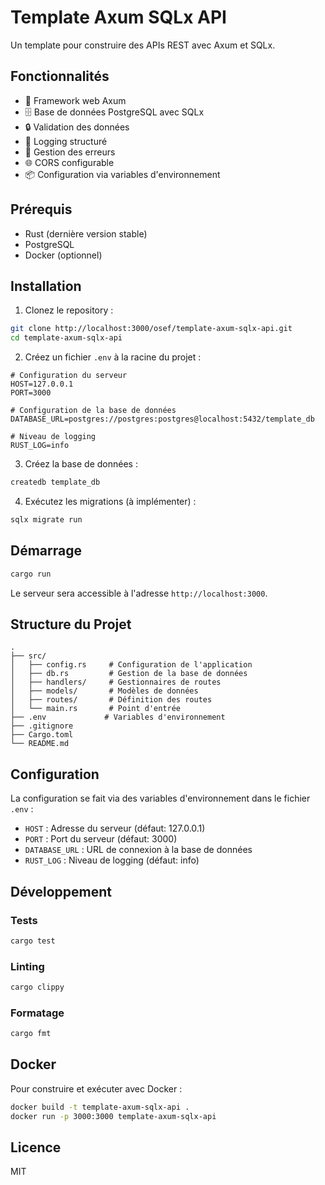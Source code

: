 # Template Axum SQLx API

Un template pour construire des APIs REST avec Axum et SQLx.

## Fonctionnalités

- 🚀 Framework web Axum
- 🗄️ Base de données PostgreSQL avec SQLx
- 🔒 Validation des données
- 📝 Logging structuré
- 🔄 Gestion des erreurs
- 🌐 CORS configurable
- 📦 Configuration via variables d'environnement

## Prérequis

- Rust (dernière version stable)
- PostgreSQL
- Docker (optionnel)

## Installation

1. Clonez le repository :
```bash
git clone http://localhost:3000/osef/template-axum-sqlx-api.git
cd template-axum-sqlx-api
```

2. Créez un fichier `.env` à la racine du projet :
```env
# Configuration du serveur
HOST=127.0.0.1
PORT=3000

# Configuration de la base de données
DATABASE_URL=postgres://postgres:postgres@localhost:5432/template_db

# Niveau de logging
RUST_LOG=info
```

3. Créez la base de données :
```bash
createdb template_db
```

4. Exécutez les migrations (à implémenter) :
```bash
sqlx migrate run
```

## Démarrage

```bash
cargo run
```

Le serveur sera accessible à l'adresse `http://localhost:3000`.

## Structure du Projet

```
.
├── src/
│   ├── config.rs     # Configuration de l'application
│   ├── db.rs         # Gestion de la base de données
│   ├── handlers/     # Gestionnaires de routes
│   ├── models/       # Modèles de données
│   ├── routes/       # Définition des routes
│   └── main.rs       # Point d'entrée
├── .env             # Variables d'environnement
├── .gitignore
├── Cargo.toml
└── README.md
```

## Configuration

La configuration se fait via des variables d'environnement dans le fichier `.env` :

- `HOST` : Adresse du serveur (défaut: 127.0.0.1)
- `PORT` : Port du serveur (défaut: 3000)
- `DATABASE_URL` : URL de connexion à la base de données
- `RUST_LOG` : Niveau de logging (défaut: info)

## Développement

### Tests

```bash
cargo test
```

### Linting

```bash
cargo clippy
```

### Formatage

```bash
cargo fmt
```

## Docker

Pour construire et exécuter avec Docker :

```bash
docker build -t template-axum-sqlx-api .
docker run -p 3000:3000 template-axum-sqlx-api
```

## Licence

MIT 